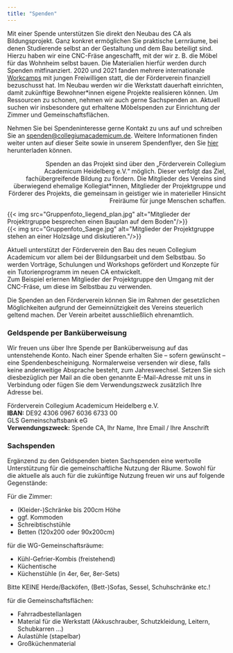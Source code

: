 ```yaml
---
title: "Spenden"
---
```


Mit einer Spende unterstützen Sie direkt den Neubau des CA als Bildungsprojekt.
Ganz konkret ermöglichen Sie praktische Lernräume, bei denen Studierende selbst
an der Gestaltung und dem Bau beteiligt sind. Hierzu haben wir eine CNC-Fräse angeschafft, mit der wir z. B. die Möbel für das
Wohnheim selbst bauen. Die Materialien hierfür werden durch Spenden
mitfinanziert. 2020 und 2021 fanden mehrere internationale <a href="https://collegiumacademicum.de/summerschool/">Workcamps</a> mit jungen Freiwilligen statt, die der Förderverein finanziell bezuschusst hat. Im Neubau
werden wir die Werkstatt dauerhaft einrichten, damit zukünftige Bewohner\*innen
eigene Projekte realisieren können. Um Ressourcen zu schonen, nehmen wir auch
gerne Sachspenden an. Aktuell suchen wir insbesondere gut erhaltene Möbelspenden zur Einrichtung der
Zimmer und Gemeinschaftsflächen.

Nehmen Sie bei Spendeninteresse gerne Kontakt zu uns auf und schreiben Sie an <a href="mailto:spenden@collegiumacademicum.de">spenden@collegiumacademicum.de</a>. Weitere Informationen finden weiter unten auf dieser Seite sowie in unserem Spendenflyer, den Sie <a href="/media/2023_Spendenflyer_digital.pdf">hier</a> herunterladen können.

<section class="grid-col">
  <p style="text-align:right">
  Spenden an das Projekt sind über den „Förderverein Collegium Academicum
  Heidelberg e.V.“ möglich. Dieser verfolgt das Ziel, fachübergreifende
  Bildung zu fördern. Die Mitglieder des Vereins sind überwiegend ehemalige
  Kollegiat*innen, Mitglieder der Projektgruppe und Förderer des Projekts, die
  gemeinsam in geistiger wie in materieller Hinsicht Freiräume für
  junge Menschen schaffen.
  </p>
  {{< img src="Gruppenfoto_liegend_plan.jpg" alt="Mitglieder der Projektrgruppe besprechen einen Bauplan auf dem Boden"/>}}
</section>

<section class="grid-col">
  {{< img src="Gruppenfoto_Saege.jpg" alt="Mitglieder der Projektgruppe stehen an einer Holzsäge und diskutieren."/>}}
  <p style="text-align:left">
  Aktuell unterstützt der Förderverein den Bau des neuen Collegium Academicum
  vor allem bei der Bildungsarbeit und dem Selbstbau. So werden Vorträge,
  Schulungen und Workshops gefördert und Konzepte für ein Tutorienprogramm
  im neuen CA entwickelt.
  <br>
  Zum Beispiel erlernen Mitglieder der Projektgruppe den Umgang mit der
  CNC-Fräse, um diese im Selbstbau zu verwenden.
  </p>
</section>



Die Spenden an den Förderverein können Sie im Rahmen der gesetzlichen
Möglichkeiten aufgrund der Gemeinnützigkeit des Vereins steuerlich geltend
machen. Der Verein arbeitet ausschließlich ehrenamtlich.


### Geldspende per Banküberweisung
Wir freuen uns über Ihre Spende per Banküberweisung auf das untenstehende Konto. Nach einer Spende erhalten Sie – sofern gewünscht – eine Spendenbescheinigung. Normalerweise versenden wir diese, falls keine anderweitige Absprache besteht, zum Jahreswechsel. Setzen Sie sich diesbezüglich per Mail an die oben genannte E-Mail-Adresse mit uns in Verbindung oder fügen Sie dem Verwendungszweck zusätzlich Ihre Adresse bei.


<div class="notification is-primary">
  Förderverein Collegium Academicum Heidelberg e.V.<br>
  <b>IBAN:</b> DE92 4306 0967 6036 6733 00<br>
  GLS Gemeinschaftsbank eG<br>
  <b>Verwendungszweck:</b> Spende CA, Ihr Name, Ihre Email / Ihre Anschrift
</div>

### Sachspenden

Ergänzend zu den Geldspenden bieten Sachspenden eine wertvolle Unterstützung für die gemeinschaftliche Nutzung der Räume.
Sowohl für die aktuelle als auch für die zukünftige Nutzung freuen wir uns auf folgende Gegenstände:

Für die Zimmer:

- (Kleider-)Schränke bis 200cm Höhe
- ggf. Kommoden
- Schreibtischstühle
- Betten (120x200 oder 90x200cm)

für die WG-Gemeinschaftsräume:

- Kühl-Gefrier-Kombis (freistehend)
- Küchentische
- Küchenstühle (in 4er, 6er, 8er-Sets)

Bitte KEINE Herde/Backöfen, (Bett-)Sofas, Sessel, Schuhschränke etc.!

für die Gemeinschaftsflächen:
- Fahrradbestellanlagen
- Material für die Werkstatt (Akkuschrauber, Schutzkleidung, Leitern, Schubkarren ...)
- Aulastühle (stapelbar)
- Großküchenmaterial
